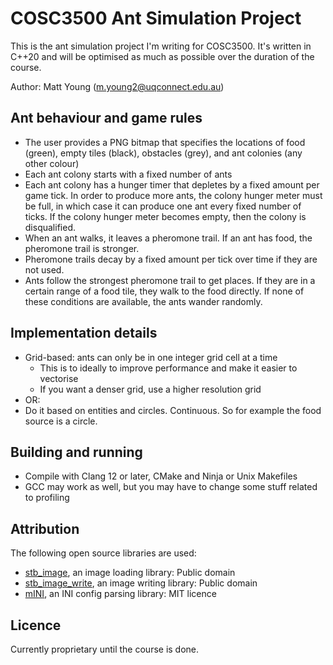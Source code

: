 # COSC3500 Ant Simulation Project
This is the ant simulation project I'm writing for COSC3500. It's written in C++20 and will be optimised
as much as possible over the duration of the course.

Author: Matt Young (m.young2@uqconnect.edu.au)

## Ant behaviour and game rules
- The user provides a PNG bitmap that specifies the locations of food (green), empty tiles (black), obstacles (grey), 
and ant colonies (any other colour)
- Each ant colony starts with a fixed number of ants
- Each ant colony has a hunger timer that depletes by a fixed amount per game tick. In order to produce
more ants, the colony hunger meter must be full, in which case it can produce one ant every fixed number
of ticks. If the colony hunger meter becomes empty, then the colony is disqualified.
- When an ant walks, it leaves a pheromone trail. If an ant has food, the pheromone trail is stronger.
- Pheromone trails decay by a fixed amount per tick over time if they are not used.
- Ants follow the strongest pheromone trail to get places. If they are in a certain range of a food tile, they walk
to the food directly. If none of these conditions are available, the ants wander randomly.

## Implementation details
- Grid-based: ants can only be in one integer grid cell at a time
  - This is to ideally to improve performance and make it easier to vectorise
  - If you want a denser grid, use a higher resolution grid
- OR:
- Do it based on entities and circles. Continuous. So for example the food source is a circle.

## Building and running
- Compile with Clang 12 or later, CMake and Ninja or Unix Makefiles
- GCC may work as well, but you may have to change some stuff related to profiling

## Attribution
The following open source libraries are used:

- [stb_image](https://github.com/nothings/stb/blob/master/stb_image.h), an image loading library: Public domain
- [stb_image_write](https://github.com/nothings/stb/blob/master/stb_image_write.h), an image writing library: Public domain
- [mINI](https://github.com/pulzed/mINI), an INI config parsing library: MIT licence

## Licence
Currently proprietary until the course is done.